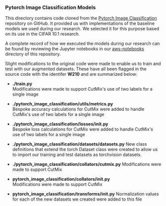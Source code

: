 ### Pytorch Image Classification Models

This directory contains code cloned from the [Pytorch Image Classification](https://github.com/hysts/pytorch_image_classification/) repository on GitHub.  It provided us with implementations of the baseline models we used during our research.  We selected it for this purpose based on its use in the CIFAR 10.1 research.  

A complete record of how we executed the models during our research can be found by reviewing the Jupyter notebooks in our [aws-notebooks](https://github.com/danzisar/w210-capstone/tree/master/aws-notebooks) directory of this repository.  

Slight modifications to the original code were made to enable us to train and test with our augmented datasets.  These have all been flagged in the source code with the identifer **W210** and are summarized below:

  - **./train.py**    
    Modifications were made to support CutMix's use of two labels for a single image 

  - **./pytorch_image_classification/utils/metrics.py**      
    Bespoke accuracy calculations for CutMix were added to handle CutMix's use of two labels for a single image

  - **./pytorch_image_classification/losses/__init__.py**   
    Bespoke loss calculations for CutMix were added to handle CutMix's use of two labels for a single image
       
  - **./pytorch_image_classification/datasets/datasets.py** 
    New class definitions that extend the torch Dataset class were created to allow us to import our training and test datasets as torchvision datasets.
    
  - **./pytorch_image_classification/collators/cutmix.py**
    Modifications were made to support CutMix 
    
  - **pytorch_image_classification/collators/__init__.py**   
    Modifications were made to support CutMix  
    
  - **pytorch_image_classification/transforms/__init__.py**
    Normalization values for each of the new datasets we created were added to this file